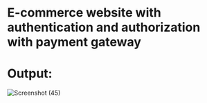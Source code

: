 # E-commerce website with authentication and authorization with payment gateway

# Output: 

![Screenshot (45)](https://github.com/prasannavasudevan/MERN-project/assets/32860910/e8d224f5-663b-4181-9743-44e9f462fb17)
